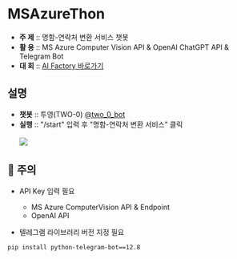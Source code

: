 # MSAzureThon
- <strong>주 제</strong> :: 명함-연락처 변환 서비스 챗봇
- <strong>활 용</strong> :: MS Azure Computer Vision API & OpenAI ChatGPT API & Telegram Bot
- <strong>대 회</strong> :: [AI Factory 바로가기](https://aifactory.space/competition/detail/2290)

## 설명
- <strong>챗봇</strong> :: 투영(TWO-0) [@two_0_bot](https://web.telegram.org/k/#@two_0_bot)
- <strong>실행</strong> :: "/start" 입력 후 "명함-연락처 변환 서비스" 클릭
<br/><br/> <img src="https://user-images.githubusercontent.com/93754504/230894753-9d557402-afbe-4a56-9539-1c5917150d97.png"/>

## 🚨 주의
- API Key 입력 필요
  - MS Azure ComputerVision API & Endpoint
  - OpenAI API
  
- 텔레그램 라이브러리 버전 지정 필요
```text
pip install python-telegram-bot==12.8
```
